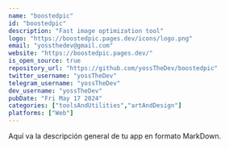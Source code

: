 ```yaml
---
name: "boostedpic"
id: "boostedpic"
description: "Fast image optimization tool"
logo: "https://boostedpic.pages.dev/icons/logo.png"
email: "yossthedev@gmail.com"
website: "https://boostedpic.pages.dev/"
is_open_source: true
repository_url: "https://github.com/yossTheDev/boostedpic"
twitter_username: "yossTheDev"
telegram_username: "yossTheDev"
dev_username: "yossTheDev"
pubDate: "Fri May 17 2024"
categories: ["toolsAndUtilities","artAndDesign"]
platforms: ["Web"]
---
```


Aquí va la descripción general de tu app en formato MarkDown.
